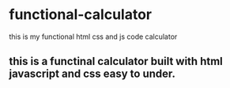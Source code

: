 # functional-calculator
this is my functional html css and js code calculator
## this is a functinal calculator built with html javascript and css easy to under.
